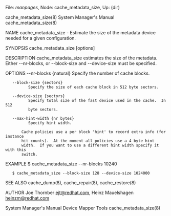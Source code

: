 File: *manpages*,  Node: cache_metadata_size,  Up: (dir)

cache_metadata_size(8)      System Manager's Manual     cache_metadata_size(8)



NAME
       cache_metadata_size  -  Estimate the size of the metadata device needed
       for a given configuration.

SYNOPSIS
       cache_metadata_size [options]

DESCRIPTION
       cache_metadata_size estimates the size of the metadata.
              Either --nr-blocks, or --block-size and  --device-size  must  be
              specified.

OPTIONS
       --nr-blocks {natural}
              Specify the number of cache blocks.

       --block-size {sectors}
              Specify the size of each cache block in 512 byte sectors.

       --device-size {sectors}
              Specify total size of the fast device used in the cache.  In 512
              byte sectors.

       --max-hint-width {nr bytes}
              Specify hint width.

           Cache policies use a per block 'hint' to record extra info (for instance
           hit counts).  At the moment all policies use a 4 byte hint
           width.  If you want to use a different hint width specify it with this
           switch.


EXAMPLE
       $ cache_metadata_size --nr-blocks 10240

       $ cache_metadata_size --block-size 128 --device-size 1024000

SEE ALSO
       cache_dump(8), cache_repair(8), cache_restore(8)

AUTHOR
       Joe Thornber <ejt@redhat.com>, Heinz Mauelshagen <heinzm@redhat.com>



System Manager's Manual       Device Mapper Tools       cache_metadata_size(8)
